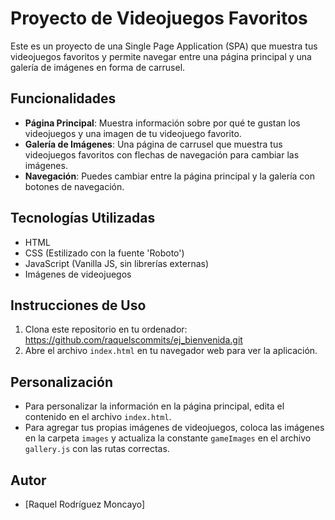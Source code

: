 # Proyecto de Videojuegos Favoritos

Este es un proyecto de una Single Page Application (SPA) que muestra tus videojuegos favoritos y permite navegar entre una página principal y una galería de imágenes en forma de carrusel.

## Funcionalidades

- **Página Principal**: Muestra información sobre por qué te gustan los videojuegos y una imagen de tu videojuego favorito.
- **Galería de Imágenes**: Una página de carrusel que muestra tus videojuegos favoritos con flechas de navegación para cambiar las imágenes.
- **Navegación**: Puedes cambiar entre la página principal y la galería con botones de navegación.

## Tecnologías Utilizadas

- HTML
- CSS (Estilizado con la fuente 'Roboto')
- JavaScript (Vanilla JS, sin librerías externas)
- Imágenes de videojuegos

## Instrucciones de Uso

1. Clona este repositorio en tu ordenador: https://github.com/raquelscommits/ej_bienvenida.git
2. Abre el archivo `index.html` en tu navegador web para ver la aplicación.

## Personalización

- Para personalizar la información en la página principal, edita el contenido en el archivo `index.html`.
- Para agregar tus propias imágenes de videojuegos, coloca las imágenes en la carpeta `images` y actualiza la constante `gameImages` en el archivo `gallery.js` con las rutas correctas.

## Autor

- [Raquel Rodríguez Moncayo]



